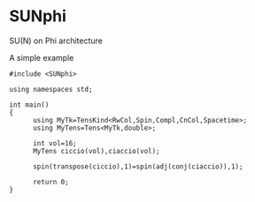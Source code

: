 # SUNphi
SU(N) on Phi architecture


A simple example

```
#include <SUNphi>

using namespaces std;

int main()
{
      using MyTk=TensKind<RwCol,Spin,Compl,CnCol,Spacetime>;
      using MyTens=Tens<MyTk,double>;
      
      int vol=16;
      MyTens ciccio(vol),ciaccio(vol);
      
      spin(transpose(ciccio),1)=spin(adj(conj(ciaccio)),1);
      
      return 0;
}
```
